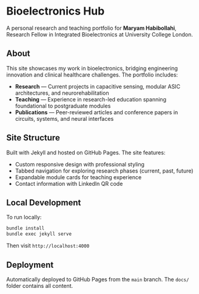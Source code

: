 # Bioelectronics Hub

A personal research and teaching portfolio for **Maryam Habibollahi**, Research Fellow in Integrated Bioelectronics at University College London.

## About

This site showcases my work in bioelectronics, bridging engineering innovation and clinical healthcare challenges. The portfolio includes:

- **Research** — Current projects in capacitive sensing, modular ASIC architectures, and neurorehabilitation
- **Teaching** — Experience in research-led education spanning foundational to postgraduate modules
- **Publications** — Peer-reviewed articles and conference papers in circuits, systems, and neural interfaces

## Site Structure

Built with Jekyll and hosted on GitHub Pages. The site features:
- Custom responsive design with professional styling
- Tabbed navigation for exploring research phases (current, past, future)
- Expandable module cards for teaching experience
- Contact information with LinkedIn QR code

## Local Development

To run locally:

```bash
bundle install
bundle exec jekyll serve
```

Then visit `http://localhost:4000`

## Deployment

Automatically deployed to GitHub Pages from the `main` branch. The `docs/` folder contains all content.

